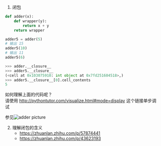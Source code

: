 1. 闭包

```python
def adder(x):
    def wrapper(y):
        return x + y
    return wrapper

adder5 = adder(5)
# 输出 15
adder5(10)
# 输出 11
adder5(6)

>>> adder.__closure__
>>> adder5.__closure__
(<cell at 0x103075910: int object at 0x7fd251604518>,)
>>> adder5.__closure__[0].cell_contents
5
```
如何理解上面的代码呢？  
请使用 http://pythontutor.com/visualize.html#mode=display 这个链接单步调试

参见![adder picture]("./static_files/adder.PNG")


2. 理解闭包的含义
   - https://zhuanlan.zhihu.com/p/57874441  
   - https://zhuanlan.zhihu.com/p/43623193
